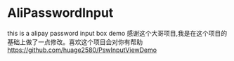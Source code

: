 # AliPasswordInput
this is a alipay password  input box demo
感谢这个大哥项目,我是在这个项目的基础上做了一点修改。喜欢这个项目会对你有帮助  https://github.com/huage2580/PswInputViewDemo
